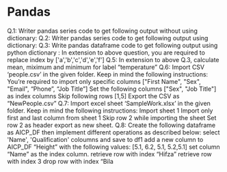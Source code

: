 # Pandas
Q.1: Writer pandas series code to get following output without using dictionary:
Q.2: Writer pandas series code to get following output using dictionary:
Q.3: Write pandas dataframe code to get following output using python dictionary
: In extension to above question, you are required to replace index by ['a','b','c','d','e','f']
Q.5: In extension to above Q.3, calculate mean, miximum and minimum for label “temperature”
Q.6: Import CSV ‘people.csv’ in the given folder. Keep in mind the following instructions:
You’re required to import only specific columns ["First Name", "Sex", "Email", “Phone”, “Job Title”]
Set the following columns ["Sex", "Job Title"] as index columns
Skip following rows [1,5]
Export the CSV as “NewPeople.csv”
Q.7: Import excel sheet ‘SampleWork.xlsx’ in the given folder. Keep in mind the following instructions:
Import sheet 1
Import only first and last column from sheet 1
Skip row 2 while importing the sheet
Set row 2 as header
export as new sheet.
Q.8: Create the following dataframe as AICP_DF then implement different operations as described below:
select 'Name', 'Qualification' coloumns and save to df1
add a new column to AICP_DF “Height” with the following values: [5.1, 6.2, 5.1, 5.2,5.1]
set column “Name” as the index column.
retrieve row with index “Hifza”
retrieve row with index 3
drop row with index “Bila
